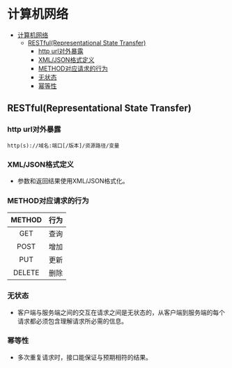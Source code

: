 # 计算机网络

- [计算机网络](#计算机网络)
  - [RESTful(Representational State Transfer)](#restfulrepresentational-state-transfer)
    - [http url对外暴露](#http-url对外暴露)
    - [XML/JSON格式定义](#xmljson格式定义)
    - [METHOD对应请求的行为](#method对应请求的行为)
    - [无状态](#无状态)
    - [幂等性](#幂等性)

## RESTful(Representational State Transfer)

### http url对外暴露

```http
http(s)://域名:端口[/版本]/资源路径/变量
```

### XML/JSON格式定义

- 参数和返回结果使用XML/JSON格式化。

### METHOD对应请求的行为

| METHOD | 行为 |
| :-: | :-: |
| GET | 查询 |
| POST | 增加 |
| PUT | 更新 |
| DELETE | 删除 |

### 无状态

- 客户端与服务端之间的交互在请求之间是无状态的，从客户端到服务端的每个请求都必须包含理解请求所必需的信息。

### 幂等性

- 多次重复请求时，接口能保证与预期相符的结果。